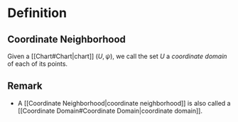 # Definition
## Coordinate Neighborhood
Given a [[Chart#Chart|chart]] $(U, \psi),$ we call the set $U$ a *coordinate domain* of each of its points.
## Remark
- A [[Coordinate Neighborhood|coordinate neighborhood]] is also called a [[Coordinate Domain#Coordinate Domain|coordinate domain]].